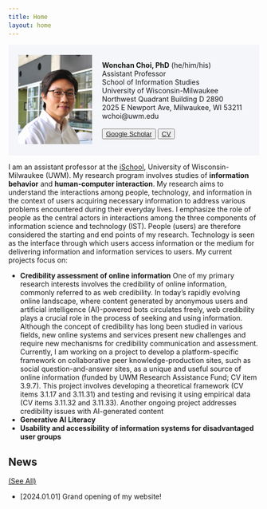 ```yaml
---
title: Home
layout: home
---
```

<style>
  /* Default styles */
  .flex-container {
    background-color: #F5F6FA;
    padding: 20px;
    display: flex;
    align-items: center;
  }

  /* Image styles for small screens (up to 767px width) */
  @media (max-width: 767px) {
    .flex-container {
      flex-direction: column; /* Stack items vertically */
      align-items: center; /* Center items horizontally */
    }

    .flex-container img {
      width: 100%; /* Make the image take up the full width */
      margin-bottom: 15px; /* Add some space below the image */
    }
  }
</style>

<div class="flex-container">
  <div style="flex: 1;">
    <img src="/assets/images/wchoi_gp_60.png" alt="Wonchan Choi">
  </div>
  <div style="flex: 2; padding-left: 20px;">
    <!-- Your content here -->
    <b>Wonchan Choi, PhD</b> (he/him/his)<br/>
    Assistant Professor <br/>
    School of Information Studies<br/> 
    University of Wisconsin-Milwaukee<br/>
    Northwest Quadrant Building D 2890<br/>
    2025 E Newport Ave, Milwaukee, WI 53211<br/>
    wchoi@uwm.edu
    <br/><br/>
    <button type="button" name="button" class="btn"><a href="https://scholar.google.com/citations?user=p5_1GbgAAAAJ&hl=en">Google Scholar</a></button> <button type="button" name="button" class="btn"><a href="https://drive.google.com/file/d/1s72RNbNhaQZa3uFNlRMbX_HEu1MUzxN4/view?usp=sharing">CV</a></button><br/>
  </div>
</div>

I am an assistant professor at the [iSchool](https://uwm.edu/informationstudies/), University of Wisconsin-Milwaukee (UWM). My research program involves studies of <b>information behavior</b> and <b>human-computer interaction</b>. My research aims to understand the interactions among people, technology, and information in the context of users acquiring necessary information to address various problems encountered during their everyday lives. I emphasize the role of people as the central actors in interactions among the three components of information science and technology (IST). People (users) are therefore considered the starting and end points of my research. Technology is seen as the interface through which users access information or the medium for delivering information and information services to users. 
My current projects focus on:
- <b>Credibility assessment of online information</b> One of my primary research interests involves the credibility of online information, commonly referred to as web credibility. In today’s rapidly evolving online landscape, where content generated by anonymous users and artificial intelligence (AI)-powered bots circulates freely, web credibility plays a crucial role in the process of seeking and using information. Although the concept of credibility has long been studied in various fields, new online systems and services present new challenges and require new mechanisms for credibility communication and assessment.
Currently, I am working on a project to develop a platform-specific framework on collaborative peer knowledge-production sites, such as social question-and-answer sites, as a unique and useful source of online information (funded by UWM Research Assistance Fund; CV item 3.9.7). This project involves developing a theoretical framework (CV items 3.1.17 and 3.11.31) and testing and revising it using empirical data (CV items 3.11.32 and 3.11.33).
Another ongoing project addresses credibility issues with AI-generated content
- <b>Generative AI Literacy</b>
- <b>Usability and accessibility of information systems for disadvantaged user groups</b>

## News 
[(See All)](news.md)
- [2024.01.01] Grand opening of my website! 

